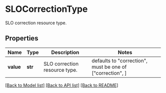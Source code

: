 # SLOCorrectionType

SLO correction resource type.

## Properties

| Name      | Type    | Description                   | Notes                                                     |
| --------- | ------- | ----------------------------- | --------------------------------------------------------- |
| **value** | **str** | SLO correction resource type. | defaults to "correction", must be one of ["correction", ] |

[[Back to Model list]](README.md#documentation-for-models) [[Back to API list]](README.md#documentation-for-api-endpoints) [[Back to README]](README.md)
